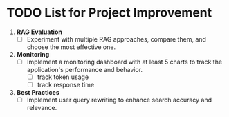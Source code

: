 # TODO List for Project Improvement

1. **RAG Evaluation**
   - [ ] Experiment with multiple RAG approaches, compare them, and choose the most effective one.

2. **Monitoring**
   - [ ] Implement a monitoring dashboard with at least 5 charts to track the application's performance and behavior.
      - [ ] track token usage
      - [ ] track response time

3. **Best Practices**
   - [ ] Implement user query rewriting to enhance search accuracy and relevance.
